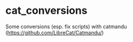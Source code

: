 # cat_conversions
Some conversions (esp. fix scripts) with catmandu (https://github.com/LibreCat/Catmandu/)
